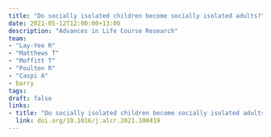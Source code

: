 ```yaml
---
title: "Do socially isolated children become socially isolated adults?"
date: 2021-05-12T12:00:00+13:00
description: "Advances in Life Course Research"
team:
- "Lay-Yee R"
- "Matthews T"
- "Moffitt T"
- "Poulton R"
- "Caspi A"
- barry
tags:
draft: false
links:
- title: "Do socially isolated children become socially isolated adults?"
  link: doi.org/10.1016/j.alcr.2021.100419
---
```

